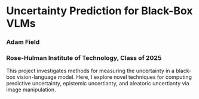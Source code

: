 # Uncertainty Prediction for Black-Box VLMs
### Adam Field
### Rose-Hulman Institute of Technology, Class of 2025

This project investigates methods for measuring the uncertainty in a black-box vision-language model. Here, I explore novel techniques for computing predictive uncertainty, epistemic uncertianty, and aleatoric uncertianty via image manipulation.
